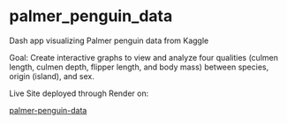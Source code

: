 # palmer_penguin_data
Dash app visualizing Palmer penguin data from Kaggle

Goal: 
Create interactive graphs to view and analyze four qualities (culmen length, culmen depth, flipper length, and body mass) between species, origin (island), and sex.

Live Site deployed through Render on:

[palmer-penguin-data](https://palmer-penguin-data.onrender.com)
